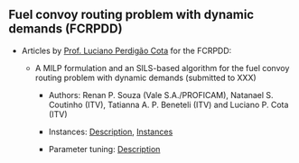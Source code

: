 ## Fuel convoy routing problem with dynamic demands (FCRPDD)
 
 
- Articles by [Prof. Luciano Perdigão Cota](https://lucianocota.github.io) for the FCRPDD:

  - A MILP formulation and an SILS-based algorithm for the fuel convoy routing problem with dynamic demands (submitted to XXX)

    - Authors: Renan P. Souza (Vale S.A./PROFICAM), Natanael S. Coutinho (ITV), Tatianna A. P. Beneteli (ITV) and Luciano P. Cota (ITV)

    - Instances: [Description](./files/SupplementaryMaterials_Instances.pdf), [Instances](./instances/)

    - Parameter tuning: [Description](./files/SupplementaryMaterials_ParameterTuning.pdf)

